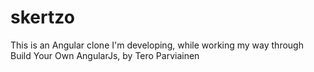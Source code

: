 # skertzo
This is an Angular clone I'm developing, while working my way through Build Your Own AngularJs, by Tero Parviainen

